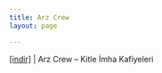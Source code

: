 ```yaml
---
title: Arz Crew
layout: page

---
```

<a href="https://cloud.mail.ru/public/306da19629f4/Arz%20Crew%20-%20Kitle%20Imha%20Kafiyeleri" target="_blank">[indir]</a> | Arz Crew &#8211; Kitle İmha Kafiyeleri